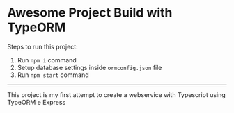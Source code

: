 # Awesome Project Build with TypeORM

Steps to run this project:

1. Run `npm i` command
2. Setup database settings inside `ormconfig.json` file
3. Run `npm start` command


---
This project is my first attempt to create a webservice with Typescript using TypeORM e Express